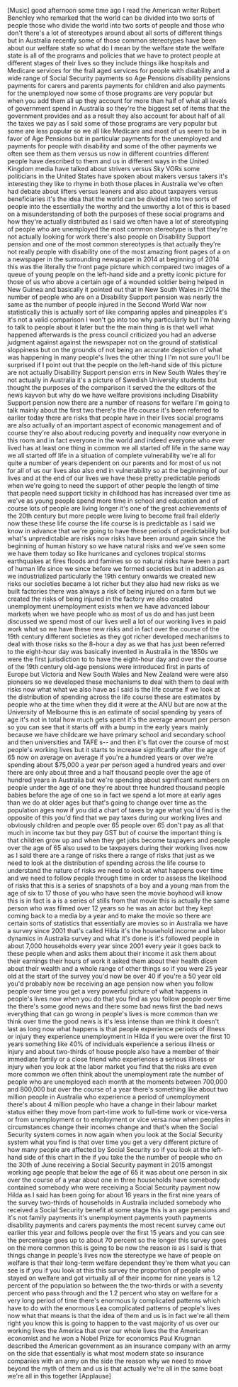 
[Music]
good afternoon some time ago I read the
American writer Robert Benchley who
remarked that the world can be divided
into two sorts of people those who
divide the world into two sorts of
people and those who don&#39;t there&#39;s a lot
of stereotypes around about all sorts of
different things but in Australia
recently some of those common
stereotypes have been about our welfare
state so what do I mean by the welfare
state the welfare state is all of the
programs and policies that we have to
protect people at different stages of
their lives so they include things like
hospitals and Medicare services for the
frail aged services for people with
disability and a wide range of Social
Security payments so Age Pensions
disability pensions payments for carers
and parents payments for children and
also payments for the unemployed now
some of those programs are very popular
but when you add them all up they
account for more than half of what all
levels of government spend in Australia
so they&#39;re the biggest set of items that
the government provides and as a result
they also account for about half of all
the taxes we pay as I said some of those
programs are very popular but some are
less popular so we all like Medicare and
most of us seem to be in favor of Age
Pensions
but in particular payments for the
unemployed and payments for people with
disability and some of the other
payments we often see them as them
versus us now in different countries
different people have described to them
and us in different ways in the United
Kingdom media have talked about strivers
versus Sky VORs some politicians in the
United States have spoken about makers
versus takers it&#39;s interesting they like
to rhyme in both those places in
Australia we&#39;ve often had debate about
lifters versus leaners and also about
taxpayers versus beneficiaries it&#39;s the
idea that the
world can be divided into two sorts of
people into the essentially the worthy
and the unworthy a lot of this is based
on a misunderstanding of both the
purposes of these social programs and
how they&#39;re actually distributed as I
said we often have a lot of stereotyping
of people who are unemployed the most
common stereotype is that they&#39;re not
actually looking for work there&#39;s also
people on Disability Support pension and
one of the most common stereotypes is
that actually they&#39;re not really people
with disability one of the most amazing
front pages of a on a newspaper in the
surrounding newspaper in 2014 at
beginning of 2014 this was the literally
the front page picture which compared
two images of a queue of young people on
the left-hand side and a pretty iconic
picture for those of us who above a
certain age of a wounded soldier being
helped in New Guinea and basically it
pointed out that in New South Wales in
2014 the number of people who are on a
Disability Support pension was nearly
the same as the number of people injured
in the Second World War now
statistically this is actually sort of
like comparing apples and pineapples
it&#39;s it&#39;s not a valid comparison I won&#39;t
go into too why particularly but I&#39;m
having to talk to people about it later
but the the main thing is is that well
what happened afterwards is the press
council criticized you had an adverse
judgment against against the newspaper
not on the ground of statistical
sloppiness but on the grounds of not
being an accurate depiction of what was
happening in many people&#39;s lives the
other thing I I&#39;m not sure you&#39;ll be
surprised if I point out that the people
on the left-hand side of this picture
are not actually Disability Support
pension errs in New South Wales they&#39;re
not actually in Australia it&#39;s a picture
of Swedish University students but
thought the purposes of the comparison
it served the the editors of the news
kayvon but why do we have welfare
provisions including Disability Support
pension now there are a number of
reasons for welfare I&#39;m going to talk
mainly about the first two there&#39;s the
life course it&#39;s been referred to
earlier today there are risks that
people have in their lives social
programs are also actually of an
important aspect of economic management
and of course they&#39;re also about
reducing poverty and inequality now
everyone in this room and in fact
everyone in the world and indeed
everyone who ever lived has at least one
thing in common we all started off life
in the same way we all started off life
in a situation of complete vulnerability
we&#39;re all for quite a number of years
dependent on our parents and for most of
us not for all of us our lives also also
end in vulnerability so at the beginning
of our lives and at the end of our lives
we have these pretty predictable periods
when we&#39;re going to need the support of
other people the length of time that
people need support tickity in childhood
has has increased over time as we&#39;ve as
young people spend more time in school
and education and of course lots of
people are living longer it&#39;s one of the
great achievements of the 20th century
but more people were living to become
frail frail elderly now these these life
course the life course is is predictable
as I said we know in advance that we&#39;re
going to have these periods of
predictability but what&#39;s unpredictable
are risks
now risks have been around again since
the beginning of human history so we
have natural risks and we&#39;ve seen some
we have them today so like hurricanes
and cyclones tropical storms earthquakes
at fires floods and famines so so
natural risks have been a part of human
life since we since before we formed
societies but in addition as we
industrialized particularly
the 19th century onwards we created new
risks our societies became a lot richer
but they also had new risks as we built
factories there was always a risk of
being injured on a farm but we created
the risks of being injured in the
factory we also created unemployment
unemployment exists when we have
advanced labour markets when we have
people who as most of us do and has just
been discussed we spend most of our
lives well a lot of our working lives in
paid work what so we have these new
risks and in fact over the course of the
19th century different societies as they
got richer developed mechanisms to deal
with those risks so the 8-hour a day as
we that has just been referred to the
eight-hour day was basically invented in
Australia in the 1850s we were the first
jurisdiction to to have the eight-hour
day and over the course of the 19th
century old-age pensions were introduced
first in parts of Europe but Victoria
and New South Wales and New Zealand were
were also pioneers so we developed these
mechanisms to deal with them to deal
with risks now what what we also have as
I said is the life course if we look at
the distribution of spending across the
life course these are estimates by
people who at the time when they did it
were at the ANU but are now at the
University of Melbourne this is an
estimate of social spending by years of
age it&#39;s not in total how much gets
spent it&#39;s the average amount per person
so you can see that it starts off with a
bump in the early years mainly because
we have childcare we have primary school
and secondary school and then
universities and TAFE s-- and then it&#39;s
flat over the course of most people&#39;s
working lives but it starts to increase
significantly after the age of 65 now on
average on average
if you&#39;re a hundred years or over we&#39;re
spending about $75,000 a year per person
aged a hundred years and over there are
only about three and a half thousand
people over the age of hundred years in
Australia but we&#39;re spending about
significant numbers on people under the
age of one they&#39;re about three hundred
thousand people babies before the age of
one so in fact we spend a lot more at
early ages than we do at older ages but
that&#39;s going to change over time as the
population ages now if you did a chart
of taxes by age what you&#39;d find is the
opposite of this you&#39;d find that we pay
taxes during our working lives and
obviously children and people over 65
people over 65 don&#39;t pay as all that
much in income tax but they pay GST but
of course the important thing is that
children grow up and when they get jobs
become taxpayers and people over the age
of 65 also used to be taxpayers during
their working lives now as I said there
are a range of risks there a range of
risks that just as we need to look at
the distribution of spending across the
life course to understand the nature of
risks we need to look at what happens
over time and we need to follow people
through time in order to assess the
likelihood of risks that this is a
series of snapshots of a boy and a young
man from the age of six to 17 those of
you who have seen the movie boyhood will
know this is in fact is a is a series of
stills from that movie this is actually
the same person who was filmed over 12
years so he was an actor but they kept
coming back to a media by a year and to
make the movie so there are certain
sorts of statistics that essentially are
movies so in Australia we have a survey
since 2001
that&#39;s called Hilda it&#39;s the household
income and labor dynamics in Australia
survey and what it&#39;s done is it&#39;s
followed people in
about 7,000 households every year since
2001 every year it goes back to these
people when and asks them about their
income it ask them about their earnings
their hours of work it asked them about
their health dicen about their wealth
and a whole range of other things so if
you were 25 year old at the start of the
survey you&#39;d now be over 40 if you&#39;re a
50 year old you&#39;d probably now be
receiving an age pension now when you
follow people over time you get a very
powerful picture of what happens in
people&#39;s lives now when you do that you
find as you follow people over time the
there&#39;s some good news and there some
bad news first the bad news everything
that can go wrong in people&#39;s lives is
more common than we think over time the
good news is it&#39;s less intense than we
think it doesn&#39;t last as long now what
happens is that people experience
periods of illness or injury they
experience unemployment in Hilda if you
were over the first 10 years something
like 40% of individuals experience a
serious illness or injury and about
two-thirds of house people also have a
member of their immediate family or a
close friend who experiences a serious
illness or injury when you look at the
labor market you find that the risks are
even more common we often think about
the unemployment rate the number of
people who are unemployed each month at
the moments between 700,000 and 800,000
but over the course of a year there&#39;s
something like about two million people
in Australia who experience a period of
unemployment there&#39;s about 4 million
people who have a change in their labour
market status either they move from
part-time work to full-time work or
vice-versa or from unemployment or to
employment or vice versa
now when peoples in circumstances change
their incomes change and that&#39;s when the
Social Security system comes in now
again when you look at the Social
Security system what you find is that
over time you get a very different
picture of how many people are affected
by Social Security so if you look at the
left-hand side of
this chart in the if you take the the
number of people who on the 30th of June
receiving a Social Security payment in
2015
amongst working age people that below
the age of 65 it was about one person in
six over the course of a year about one
in three households have somebody
contained somebody who were receiving a
Social Security payment now Hilda as I
said has been going for about 16 years
in the first nine years of the survey
two-thirds of households in Australia
included somebody who received a Social
Security benefit at some stage this is
an age pensions and it&#39;s not family
payments it&#39;s unemployment payments
youth payments disability payments and
carers payments the most recent survey
came out earlier this year and follows
people over the first 15 years and you
can see the percentage goes up to about
70 percent so the longer this survey
goes on the more common this is going to
be now the reason is as I said is that
things change in people&#39;s lives
now the stereotype we have of people on
welfare is that their long-term welfare
dependent they&#39;re them what you can see
is if you if you look at this this
survey the proportion of people who
stayed on welfare and got virtually all
of their income for nine years is 1.2
percent of the population so between the
the two-thirds or with a seventy percent
who pass through and the 1.2 percent who
stay on welfare for a very long period
of time there&#39;s enormous ly complicated
patterns which have to do with the
enormous Lea complicated patterns of
people&#39;s lives now what that means is
that the idea of them and us is in fact
we&#39;re all them right you know this is
going to happen to the vast majority of
us over our working lives the America
that over our whole lives the the
American economist and he won a Nobel
Prize for economics Paul Krugman
described the American government as an
insurance company with an army on the
side that essentially is what most
modern state
so insurance companies with an army on
the side the reason why we need to move
beyond the myth of them and us is that
actually we&#39;re all in the same boat
we&#39;re all in this together
[Applause]
